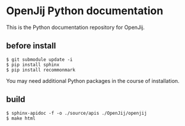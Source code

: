 # OpenJij Python documentation

This is the Python documentation repository for OpenJij.

## before install
```
$ git submodule update -i
$ pip install sphinx
$ pip install recommonmark
```
You may need additional Python packages in the course of installation.

## build

```
$ sphinx-apidoc -f -o ./source/apis ./OpenJij/openjij
$ make html
